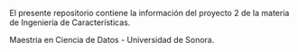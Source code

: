 
El presente repositorio contiene la información del proyecto 2 de la materia de Ingeniería de Características.

Maestria en Ciencia de Datos - Universidad de Sonora.

